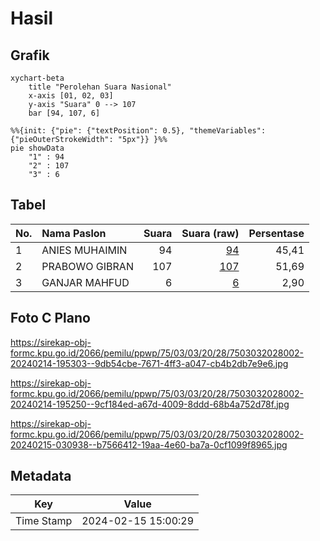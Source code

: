 # Hasil

## Grafik

```mermaid
xychart-beta
    title "Perolehan Suara Nasional"
    x-axis [01, 02, 03]
    y-axis "Suara" 0 --> 107
    bar [94, 107, 6]
```

```mermaid
%%{init: {"pie": {"textPosition": 0.5}, "themeVariables": {"pieOuterStrokeWidth": "5px"}} }%%
pie showData
    "1" : 94
    "2" : 107
    "3" : 6
```

## Tabel

| No. | Nama Paslon    | Suara | Suara (raw) | Persentase |
|:--- |:-------------- | -----:| -----------:| ----------:|
| 1   | ANIES MUHAIMIN | 94    | [94][p-1]   | 45,41      |
| 2   | PRABOWO GIBRAN | 107   | [107][p-2]  | 51,69      |
| 3   | GANJAR MAHFUD  | 6     | [6][p-3]    | 2,90       |


[p-1]: https://github.com/gigit-pemilu/pemilu-2024/blob/main/pilpres/hitung-suara/sub/75-gorontalo/sub/03-bone-bolango/sub/03-suwawa/sub/2028-helumo/sub/002-tps/sub/paslon-1.txt
[p-2]: https://github.com/gigit-pemilu/pemilu-2024/blob/main/pilpres/hitung-suara/sub/75-gorontalo/sub/03-bone-bolango/sub/03-suwawa/sub/2028-helumo/sub/002-tps/sub/paslon-2.txt
[p-3]: https://github.com/gigit-pemilu/pemilu-2024/blob/main/pilpres/hitung-suara/sub/75-gorontalo/sub/03-bone-bolango/sub/03-suwawa/sub/2028-helumo/sub/002-tps/sub/paslon-3.txt

## Foto C Plano

https://sirekap-obj-formc.kpu.go.id/2066/pemilu/ppwp/75/03/03/20/28/7503032028002-20240214-195303--9db54cbe-7671-4ff3-a047-cb4b2db7e9e6.jpg

https://sirekap-obj-formc.kpu.go.id/2066/pemilu/ppwp/75/03/03/20/28/7503032028002-20240214-195250--9cf184ed-a67d-4009-8ddd-68b4a752d78f.jpg

https://sirekap-obj-formc.kpu.go.id/2066/pemilu/ppwp/75/03/03/20/28/7503032028002-20240215-030938--b7566412-19aa-4e60-ba7a-0cf1099f8965.jpg


## Metadata

| Key        | Value               |
| ---------- | ------------------- |
| Time Stamp | 2024-02-15 15:00:29 |



